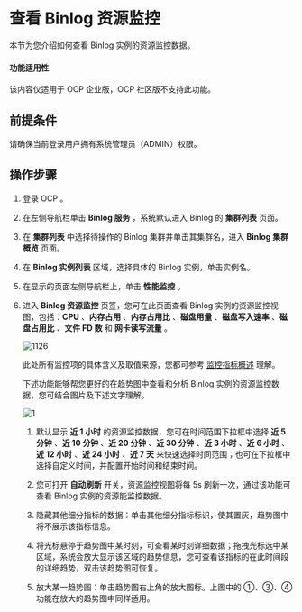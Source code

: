 # 查看 Binlog 资源监控

本节为您介绍如何查看 Binlog 实例的资源监控数据。

<main id="notice" type='notice'>
<h4>功能适用性</h4>
<p>该内容仅适用于 OCP 企业版，OCP 社区版不支持此功能。</p>
</main>

## 前提条件

请确保当前登录用户拥有系统管理员（ADMIN）权限。

## 操作步骤

1. 登录 OCP 。

2. 在左侧导航栏单击 **Binlog 服务** ，系统默认进入 Binlog 的 **集群列表** 页面。

3. 在 **集群列表** 中选择待操作的 Binlog 集群并单击其集群名，进入 **Binlog 集群概览** 页面。

4. 在 **Binlog 实例列表** 区域，选择具体的 Binlog 实例，单击实例名。

5. 在显示的页面左侧导航栏上，单击 **性能监控** 。

6. 进入 **Binlog 资源监控** 页签，您可在此页面查看 Binlog 实例的资源监控视图，包括：**CPU** 、**内存占用** 、**内存占用比** 、**磁盘用量** 、**磁盘写入速率** 、**磁盘占用比** 、**文件 FD 数** 和 **网卡读写流量** 。

   ![1126](https://obbusiness-private.oss-cn-shanghai.aliyuncs.com/doc/img/ocp/431/binlog%E8%B5%84%E6%BA%90%E7%9B%91%E6%8E%A7%E8%A7%86%E5%9B%BE.png)

   此处所有监控项的具体含义及取值来源，您都可参考 [监控指标概述](../../1900.reference-guide/300.monitoring-indicator-reference/100.overview-of-metrics.md) 理解。

   下述功能能够帮您更好的在趋势图中查看和分析 Binlog 实例的资源监控数据，您可结合图片及下述文字理解。

   ![1](https://obbusiness-private.oss-cn-shanghai.aliyuncs.com/doc/img/ocp/431/binlog%E8%B5%84%E6%BA%90%E7%9B%91%E6%8E%A7%E8%AF%A6%E8%A7%A3.png)

   1. 默认显示 **近 1 小时** 的资源监控数据，您可在时间范围下拉框中选择 **近 5 分钟** 、**近 10 分钟** 、**近 20 分钟** 、**近 30 分钟** 、**近 3 小时** 、**近 6 小时** 、**近 12 小时** 、**近 24 小时** 、**近 7 天** 来快速选择时间范围；也可在下拉框中选择自定义时间，并配置开始时间和结束时间。

   2. 您可打开 **自动刷新** 开关，资源监控视图将每 5s 刷新一次，通过该功能可查看 Binlog 实例的资源能监控数据。

   3. 隐藏其他细分指标的数据：单击其他细分指标标识，使其置灰，趋势图中将不展示该指标信息。

   4. 将光标悬停于趋势图中某时刻，可查看某时刻详细数据；拖拽光标选中某区域，系统会放大显示该区域的趋势信息，您可查看该指标的在此时间段的详细趋势，双击该趋势图可恢复。

   5. 放大某一趋势图：单击趋势图右上角的放大图标。上图中的 ①、③、④ 功能在放大的趋势图中同样适用。
